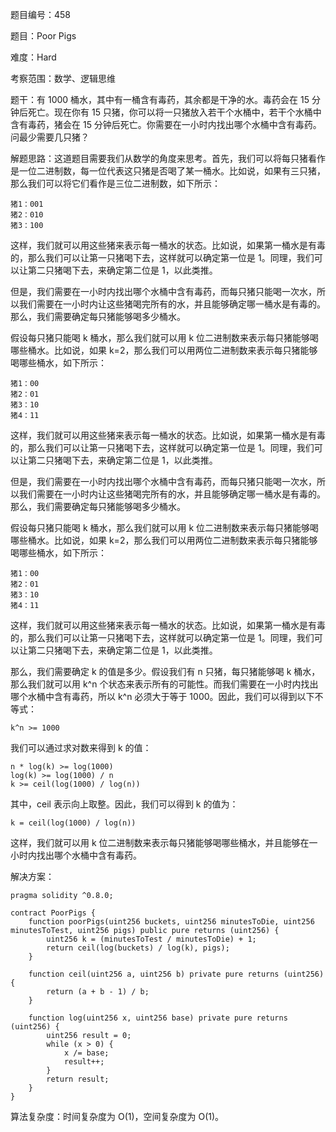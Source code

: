 题目编号：458

题目：Poor Pigs

难度：Hard

考察范围：数学、逻辑思维

题干：有 1000 桶水，其中有一桶含有毒药，其余都是干净的水。毒药会在 15 分钟后死亡。现在你有 15 只猪，你可以将一只猪放入若干个水桶中，若干个水桶中含有毒药，猪会在 15 分钟后死亡。你需要在一小时内找出哪个水桶中含有毒药。问最少需要几只猪？

解题思路：这道题目需要我们从数学的角度来思考。首先，我们可以将每只猪看作是一位二进制数，每一位代表这只猪是否喝了某一桶水。比如说，如果有三只猪，那么我们可以将它们看作是三位二进制数，如下所示：

```solidity
猪1：001
猪2：010
猪3：100
```

这样，我们就可以用这些猪来表示每一桶水的状态。比如说，如果第一桶水是有毒的，那么我们可以让第一只猪喝下去，这样就可以确定第一位是 1。同理，我们可以让第二只猪喝下去，来确定第二位是 1，以此类推。

但是，我们需要在一小时内找出哪个水桶中含有毒药，而每只猪只能喝一次水，所以我们需要在一小时内让这些猪喝完所有的水，并且能够确定哪一桶水是有毒的。那么，我们需要确定每只猪能够喝多少桶水。

假设每只猪只能喝 k 桶水，那么我们就可以用 k 位二进制数来表示每只猪能够喝哪些桶水。比如说，如果 k=2，那么我们可以用两位二进制数来表示每只猪能够喝哪些桶水，如下所示：

```solidity
猪1：00
猪2：01
猪3：10
猪4：11
```

这样，我们就可以用这些猪来表示每一桶水的状态。比如说，如果第一桶水是有毒的，那么我们可以让第一只猪喝下去，这样就可以确定第一位是 1。同理，我们可以让第二只猪喝下去，来确定第二位是 1，以此类推。

但是，我们需要在一小时内找出哪个水桶中含有毒药，而每只猪只能喝一次水，所以我们需要在一小时内让这些猪喝完所有的水，并且能够确定哪一桶水是有毒的。那么，我们需要确定每只猪能够喝多少桶水。

假设每只猪只能喝 k 桶水，那么我们就可以用 k 位二进制数来表示每只猪能够喝哪些桶水。比如说，如果 k=2，那么我们可以用两位二进制数来表示每只猪能够喝哪些桶水，如下所示：

```solidity
猪1：00
猪2：01
猪3：10
猪4：11
```

这样，我们就可以用这些猪来表示每一桶水的状态。比如说，如果第一桶水是有毒的，那么我们可以让第一只猪喝下去，这样就可以确定第一位是 1。同理，我们可以让第二只猪喝下去，来确定第二位是 1，以此类推。

那么，我们需要确定 k 的值是多少。假设我们有 n 只猪，每只猪能够喝 k 桶水，那么我们就可以用 k^n 个状态来表示所有的可能性。而我们需要在一小时内找出哪个水桶中含有毒药，所以 k^n 必须大于等于 1000。因此，我们可以得到以下不等式：

```solidity
k^n >= 1000
```

我们可以通过求对数来得到 k 的值：

```solidity
n * log(k) >= log(1000)
log(k) >= log(1000) / n
k >= ceil(log(1000) / log(n))
```

其中，ceil 表示向上取整。因此，我们可以得到 k 的值为：

```solidity
k = ceil(log(1000) / log(n))
```

这样，我们就可以用 k 位二进制数来表示每只猪能够喝哪些桶水，并且能够在一小时内找出哪个水桶中含有毒药。

解决方案：

```
pragma solidity ^0.8.0;

contract PoorPigs {
    function poorPigs(uint256 buckets, uint256 minutesToDie, uint256 minutesToTest, uint256 pigs) public pure returns (uint256) {
        uint256 k = (minutesToTest / minutesToDie) + 1;
        return ceil(log(buckets) / log(k), pigs);
    }

    function ceil(uint256 a, uint256 b) private pure returns (uint256) {
        return (a + b - 1) / b;
    }

    function log(uint256 x, uint256 base) private pure returns (uint256) {
        uint256 result = 0;
        while (x > 0) {
            x /= base;
            result++;
        }
        return result;
    }
}
```

算法复杂度：时间复杂度为 O(1)，空间复杂度为 O(1)。
